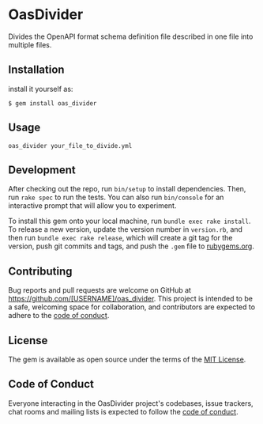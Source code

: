 # OasDivider

Divides the OpenAPI format schema definition file described in one file into multiple files.

## Installation

install it yourself as:

    $ gem install oas_divider

## Usage

```shell
oas_divider your_file_to_divide.yml
```

## Development

After checking out the repo, run `bin/setup` to install dependencies. Then, run `rake spec` to run the tests. You can also run `bin/console` for an interactive prompt that will allow you to experiment.

To install this gem onto your local machine, run `bundle exec rake install`. To release a new version, update the version number in `version.rb`, and then run `bundle exec rake release`, which will create a git tag for the version, push git commits and tags, and push the `.gem` file to [rubygems.org](https://rubygems.org).

## Contributing

Bug reports and pull requests are welcome on GitHub at https://github.com/[USERNAME]/oas_divider. This project is intended to be a safe, welcoming space for collaboration, and contributors are expected to adhere to the [code of conduct](https://github.com/[USERNAME]/oas_divider/blob/master/CODE_OF_CONDUCT.md).


## License

The gem is available as open source under the terms of the [MIT License](https://opensource.org/licenses/MIT).

## Code of Conduct

Everyone interacting in the OasDivider project's codebases, issue trackers, chat rooms and mailing lists is expected to follow the [code of conduct](https://github.com/[USERNAME]/oas_divider/blob/master/CODE_OF_CONDUCT.md).
